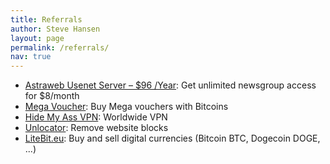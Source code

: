 ```yaml
---
title: Referrals
author: Steve Hansen
layout: page
permalink: /referrals/
nav: true
---
```

* <a href="http://affiliate.astraweb.com/10883-2-3-2.html" target="_blank">Astraweb Usenet Server &#8211; $96 /Year</a>: Get unlimited newsgroup access for $8/month
* <a href="https://bitvoucher.co/affl/18RCYDmso5rUzpK6verZ51HuGCGxCFEvbd/" target="_blank">Mega Voucher</a>: Buy Mega vouchers with Bitcoins
* <a href="http://hidemyass.com/vpn/r1346/" target="_blank">Hide My Ass VPN</a>: Worldwide VPN
* <a href="https://unlocator.com/account/aff/go/jvxpuulvPQFJBpYNCvJE" target="_blank">Unlocator</a>: Remove website blocks
* <a href="https://litebit.eu/registration/nl/32748M8myk/" target="_blank">LiteBit.eu</a>: Buy and sell digital currencies (Bitcoin BTC, Dogecoin DOGE, ...)
